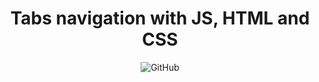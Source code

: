 <h1 align="center">
    Tabs navigation with JS, HTML and CSS
</h1>

<p align="center"> 
  <img alt="GitHub" src="https://user-images.githubusercontent.com/5897030/90578451-b750e780-e199-11ea-9262-3c5167e163ac.gif">
</p>
